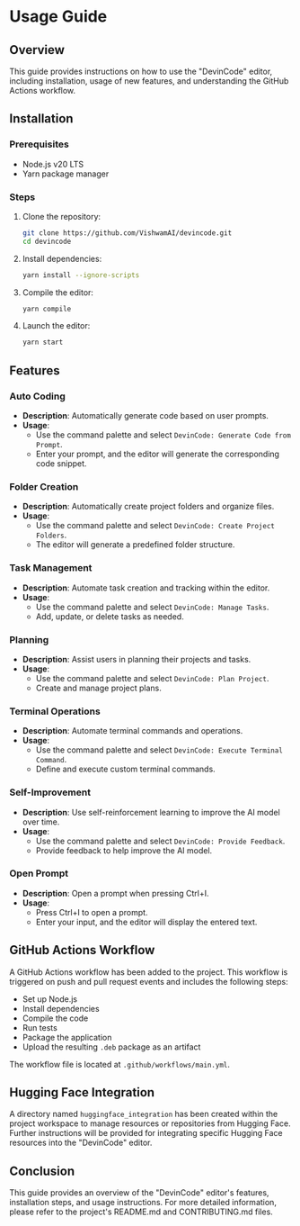 # Usage Guide

## Overview
This guide provides instructions on how to use the "DevinCode" editor, including installation, usage of new features, and understanding the GitHub Actions workflow.

## Installation

### Prerequisites
- Node.js v20 LTS
- Yarn package manager

### Steps
1. Clone the repository:
   ```bash
   git clone https://github.com/VishwamAI/devincode.git
   cd devincode
   ```

2. Install dependencies:
   ```bash
   yarn install --ignore-scripts
   ```

3. Compile the editor:
   ```bash
   yarn compile
   ```

4. Launch the editor:
   ```bash
   yarn start
   ```

## Features

### Auto Coding
- **Description**: Automatically generate code based on user prompts.
- **Usage**:
  - Use the command palette and select `DevinCode: Generate Code from Prompt`.
  - Enter your prompt, and the editor will generate the corresponding code snippet.

### Folder Creation
- **Description**: Automatically create project folders and organize files.
- **Usage**:
  - Use the command palette and select `DevinCode: Create Project Folders`.
  - The editor will generate a predefined folder structure.

### Task Management
- **Description**: Automate task creation and tracking within the editor.
- **Usage**:
  - Use the command palette and select `DevinCode: Manage Tasks`.
  - Add, update, or delete tasks as needed.

### Planning
- **Description**: Assist users in planning their projects and tasks.
- **Usage**:
  - Use the command palette and select `DevinCode: Plan Project`.
  - Create and manage project plans.

### Terminal Operations
- **Description**: Automate terminal commands and operations.
- **Usage**:
  - Use the command palette and select `DevinCode: Execute Terminal Command`.
  - Define and execute custom terminal commands.

### Self-Improvement
- **Description**: Use self-reinforcement learning to improve the AI model over time.
- **Usage**:
  - Use the command palette and select `DevinCode: Provide Feedback`.
  - Provide feedback to help improve the AI model.

### Open Prompt
- **Description**: Open a prompt when pressing Ctrl+I.
- **Usage**:
  - Press Ctrl+I to open a prompt.
  - Enter your input, and the editor will display the entered text.

## GitHub Actions Workflow
A GitHub Actions workflow has been added to the project. This workflow is triggered on push and pull request events and includes the following steps:
- Set up Node.js
- Install dependencies
- Compile the code
- Run tests
- Package the application
- Upload the resulting `.deb` package as an artifact

The workflow file is located at `.github/workflows/main.yml`.

## Hugging Face Integration
A directory named `huggingface_integration` has been created within the project workspace to manage resources or repositories from Hugging Face. Further instructions will be provided for integrating specific Hugging Face resources into the "DevinCode" editor.

## Conclusion
This guide provides an overview of the "DevinCode" editor's features, installation steps, and usage instructions. For more detailed information, please refer to the project's README.md and CONTRIBUTING.md files.
